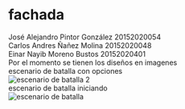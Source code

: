 # fachada
José Alejandro Pintor González 20152020054  
Carlos Andres Ñañez Molina 20152020048  
Einar Nayib Moreno Bustos 20152020401  
Por el momento se tienen los diseños en imagenes    
escenario de batalla con opciones  
![escenario de batalla 2](https://user-images.githubusercontent.com/39816912/46710633-5efc4680-cc0e-11e8-80e0-9edb0e940034.jpg)   
escenario de batalla iniciando   
![escenario de batalla](https://user-images.githubusercontent.com/39816912/46710640-64f22780-cc0e-11e8-9e0c-fbce3cf34bc3.jpg)
